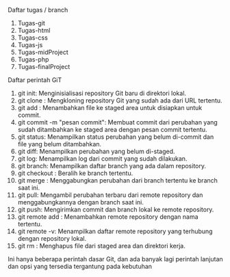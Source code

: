 Daftar tugas / branch
1. Tugas-git
2. Tugas-html
3. Tugas-css
4. Tugas-js
5. Tugas-midProject
6. Tugas-php
7. Tugas-finalProject
   
Daftar perintah GiT
1. git init: Menginisialisasi repository Git baru di direktori lokal.
2. git clone <url>: Mengkloning repository Git yang sudah ada dari URL tertentu.
3. git add <file>: Menambahkan file ke staged area untuk disiapkan untuk commit.
4. git commit -m "pesan commit": Membuat commit dari perubahan yang sudah ditambahkan ke staged area dengan pesan commit tertentu.
5. git status: Menampilkan status perubahan yang belum di-commit dan file yang belum ditambahkan.
6. git diff: Menampilkan perubahan yang belum di-staged.
7. git log: Menampilkan log dari commit yang sudah dilakukan.
8. git branch: Menampilkan daftar branch yang ada dalam repository.
9. git checkout <branch>: Beralih ke branch tertentu.
10. git merge <branch>: Menggabungkan perubahan dari branch tertentu ke branch saat ini.
11. git pull: Mengambil perubahan terbaru dari remote repository dan menggabungkannya dengan branch saat ini.
11. git push: Mengirimkan commit dan branch lokal ke remote repository.
12. git remote add <name> <url>: Menambahkan remote repository dengan nama tertentu.
13. git remote -v: Menampilkan daftar remote repository yang terhubung dengan repository lokal.
14. git rm <file>: Menghapus file dari staged area dan direktori kerja.

Ini hanya beberapa perintah dasar Git, dan ada banyak lagi perintah lanjutan dan opsi yang tersedia tergantung pada kebutuhan
